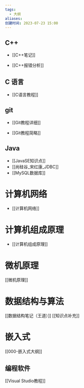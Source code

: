 ```yaml
---
tags:
  - 大纲
aliases: 
创建时间: 2023-07-23 15:00
---
```


## C++

-  [[C++笔记]]

-  [[C++报错分析]]


## C 语言

-  [[C语言教程]]

## git

-  [[Git教程详细]]

-  [[Git教程简略]]

## Java

- [[JavaSE知识点]]
- [[尚硅谷_宋红康_JDBC]]
- [[MySQL数据库]]


# 计算机网络

- [[计算机网络]]

# 计算机组成原理

- [[计算机组成原理]]

# 微机原理

[[微机原理]]

# 数据结构与算法

[[数据结构笔记（王道）]]
[[知识点补充]]

# 嵌入式

[[000-嵌入式大纲]]

## 编程软件

[[Visual Studio教程]]

